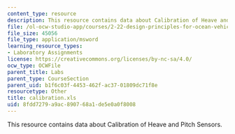 ```yaml
---
content_type: resource
description: This resource contains data about Calibration of Heave and Pitch Sensors.
file: /ol-ocw-studio-app/courses/2-22-design-principles-for-ocean-vehicles-13-42-spring-2005/8fdd7279a9ac890768a1de5e0a0f8008_calibration.xls
file_size: 45056
file_type: application/msword
learning_resource_types:
- Laboratory Assignments
license: https://creativecommons.org/licenses/by-nc-sa/4.0/
ocw_type: OCWFile
parent_title: Labs
parent_type: CourseSection
parent_uid: b1f6c03f-4453-462f-ac37-01809dc71f8e
resourcetype: Other
title: calibration.xls
uid: 8fdd7279-a9ac-8907-68a1-de5e0a0f8008
---
```

This resource contains data about Calibration of Heave and Pitch Sensors.